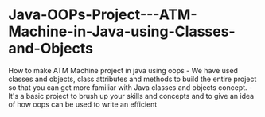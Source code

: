 # Java-OOPs-Project---ATM-Machine-in-Java-using-Classes-and-Objects
 How to make ATM Machine project in java using oops - We have used classes and objects, class attributes and methods to build the entire project so that you can get more familiar with Java classes and objects concept. - It's a basic project to brush up your skills and concepts and to give an idea of how oops can be used to write an efficient 
